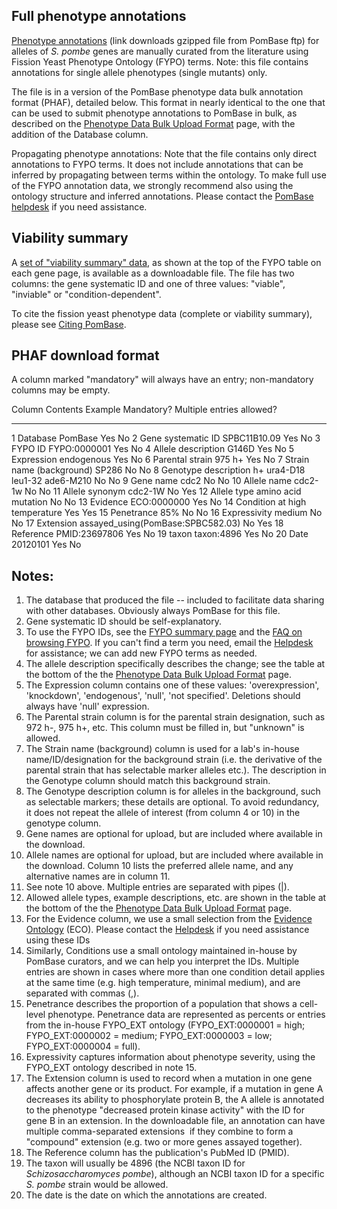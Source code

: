 
## Full phenotype annotations

[Phenotype annotations](ftp://ftp.ebi.ac.uk/pub/databases/pombase/pombe/Phenotype_annotations/phenotype_annotations.pombase.phaf.gz) (link
downloads gzipped file from PomBase ftp) for alleles of *S. pombe* genes
are manually curated from the literature using Fission Yeast Phenotype
Ontology (FYPO) terms. Note: this file contains annotations for single
allele phenotypes (single mutants) only.

The file is in a version of the PomBase phenotype data bulk annotation
format (PHAF), detailed below. This format in nearly identical to the
one that can be used to submit phenotype annotations to PomBase in bulk,
as described on the [Phenotype Data Bulk Upload Format](/submit-data/phenotype-data-bulk-upload-format) page, with the
addition of the Database column.

Propagating phenotype annotations: Note that the file contains only
direct annotations to FYPO terms. It does not include annotations that
can be inferred by propagating between terms within the ontology. To
make full use of the FYPO annotation data, we strongly recommend also
using the ontology structure and inferred annotations. Please contact
the [PomBase helpdesk](mailto:helpdesk@pombase.org) if you need
assistance.

## Viability summary

A [set of "viability summary" data](ftp://ftp.ebi.ac.uk/pub/databases/pombase/pombe/Phenotype_annotations/FYPOviability.tsv),
as shown at the top of the FYPO table on each gene page, is available as
a downloadable file. The file has two columns: the gene systematic ID
and one of three values: "viable", "inviable" or "condition-dependent".

To cite the fission yeast phenotype data (complete or viability
summary), please see [Citing PomBase](/about/citing-pombase).

## PHAF download format

A column marked "mandatory" will always have an entry; non-mandatory
columns may be empty.

  Column   Contents                   Example                              Mandatory?   Multiple entries allowed?
  -------- -------------------------- ------------------------------------ ------------ ---------------------------
  1        Database                   PomBase                              Yes          No
  2        Gene systematic ID         SPBC11B10.09                         Yes          No
  3        FYPO ID                    FYPO:0000001                         Yes          No
  4        Allele description         G146D                            Yes          No
  5        Expression                 endogenous                       Yes          No
  6        Parental strain            975 h+                               Yes          No
  7        Strain name (background)   SP286                                No           No
  8        Genotype description       h+ ura4-D18 leu1-32 ade6-M210        No           No
  9        Gene name                  cdc2                                 No           No
  10       Allele name                cdc2-1w                              No           No
  11       Allele synonym             cdc2-1W                              No           Yes
  12       Allele type                amino acid mutation                  No           No
  13       Evidence                   ECO:0000000                          Yes          No
  14       Condition                  at high temperature                  Yes          Yes
  15       Penetrance                 85%                                  No           No
  16       Expressivity               medium                               No           No
  17       Extension                  assayed\_using(PomBase:SPBC582.03)   No           Yes
  18       Reference                  PMID:23697806                        Yes          No
  19       taxon                      taxon:4896                           Yes          No
  20       Date                       20120101                             Yes          No

## Notes:

1.  The database that produced the file -- included to facilitate data
    sharing with other databases. Obviously always PomBase for this
    file.
2.  Gene systematic ID should be self-explanatory.
3.  To use the FYPO IDs, see the [FYPO summary
    page](/browse-curation/fission-yeast-phenotype-ontology) and the
    [FAQ on browsing
    FYPO](/faqs/how-can-i-browse-phenotype-ontology-fypo). If you can't
    find a term you need, email the
    [Helpdesk](mailto:helpdesk@pombase.org) for assistance; we can add
    new FYPO terms as needed.
4.  The allele description specifically describes the change; see the
    table at the bottom of the the [Phenotype Data Bulk Upload
    Format](/submit-data/phenotype-data-bulk-upload-format) page.
5.  The Expression column contains one of these values:
    'overexpression', 'knockdown', 'endogenous', 'null', 'not
    specified'. Deletions should always have 'null' expression.
6.  The Parental strain column is for the parental strain designation,
    such as 972 h-, 975 h+, etc. This column must be filled in, but
    "unknown" is allowed.
7.  The Strain name (background) column is used for a lab's in-house
    name/ID/designation for the background strain (i.e. the derivative
    of the parental strain that has selectable marker alleles etc.). The
    description in the Genotype column should match this background
    strain.
8.  The Genotype description column is for alleles in the background,
    such as selectable markers; these details are optional. To avoid
    redundancy, it does not repeat the allele of interest (from column 4
    or 10) in the genotype column.
9.  Gene names are optional for upload, but are included where available
    in the download.
10. Allele names are optional for upload, but are included where
    available in the download. Column 10 lists the preferred allele
    name, and any alternative names are in column 11.
11. See note 10 above. Multiple entries are separated with pipes (|).
12. Allowed allele types, example descriptions, etc. are shown in the
    table at the bottom of the the [Phenotype Data Bulk Upload
    Format](/submit-data/phenotype-data-bulk-upload-format) page.
13. For the Evidence column, we use a small selection from the [Evidence
    Ontology](http://www.evidenceontology.org/) (ECO). Please contact
    the [Helpdesk](mailto:helpdesk@pombase.org) if you need assistance
    using these IDs
14. Similarly, Conditions use a small ontology maintained in-house by
    PomBase curators, and we can help you interpret the IDs. Multiple
    entries are shown in cases where more than one condition detail
    applies at the same time (e.g. high temperature, minimal medium),
    and are separated with commas (,).
15. Penetrance describes the proportion of a population that shows a
    cell-level phenotype. Penetrance data are represented as percents or
    entries from the in-house FYPO\_EXT ontology (FYPO\_EXT:0000001 =
    high; FYPO\_EXT:0000002 = medium; FYPO\_EXT:0000003 = low;
    FYPO\_EXT:0000004 = full).
16. Expressivity captures information about phenotype severity, using
    the FYPO\_EXT ontology described in note 15.
17. The Extension column is used to record when a mutation in one gene
    affects another gene or its product. For example, if a mutation in
    gene A decreases its ability to phosphorylate protein B, the A
    allele is annotated to the phenotype "decreased protein kinase
    activity" with the ID for gene B in an extension. In the
    downloadable file, an annotation can have multiple comma-separated
    extensions  if they combine to form a "compound" extension (e.g. two
    or more genes assayed together).
18. The Reference column has the publication's PubMed ID (PMID).
19. The taxon will usually be 4896 (the NCBI taxon ID for
    *Schizosaccharomyces pombe*), although an NCBI taxon ID for a
    specific *S. pombe* strain would be allowed.
20. The date is the date on which the annotations are created.
